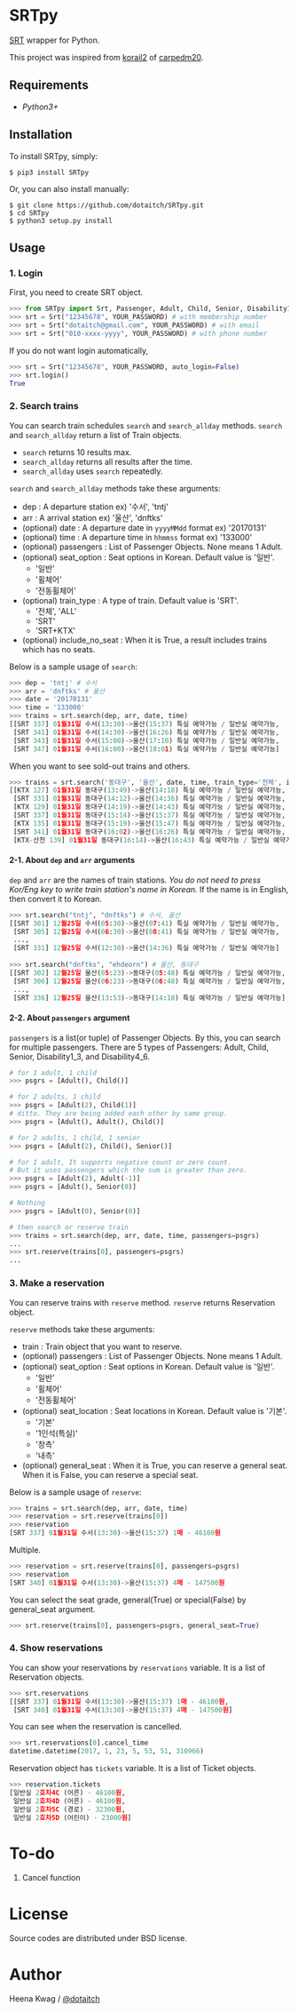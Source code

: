 # SRTpy

[SRT](https://etk.srail.co.kr) wrapper for Python.

This project was inspired from [korail2](https://github.com/carpedm20/korail2) of [carpedm20](https://carpedm20.github.io).

## Requirements
- *Python3+*

## Installation

To install SRTpy, simply:

    $ pip3 install SRTpy 

Or, you can also install manually:

    $ git clone https://github.com/dotaitch/SRTpy.git
    $ cd SRTpy
    $ python3 setup.py install

## Usage

### 1. Login

First, you need to create SRT object.

```python
>>> from SRTpy import Srt, Passenger, Adult, Child, Senior, Disability1_3, Disability4_6
>>> srt = Srt("12345678", YOUR_PASSWORD) # with membership number
>>> srt = Srt("dotaitch@gmail.com", YOUR_PASSWORD) # with email
>>> srt = Srt("010-xxxx-yyyy", YOUR_PASSWORD) # with phone number
```

If you do not want login automatically, 

```python
>>> srt = Srt("12345678", YOUR_PASSWORD, auto_login=False)
>>> srt.login()
True
```

### 2. Search trains

You can search train schedules `search` and `search_allday` methods.
`search` and `search_allday` return a list of Train objects.

- `search` returns 10 results max.
- `search_allday` returns all results after the time.
- `search_allday` uses `search` repeatedly.

`search` and `search_allday` methods take these arguments:

- dep : A departure station  ex) '수서', 'tntj'
- arr : A arrival station  ex) '울산', 'dnftks'
- (optional) date : A departure date in `yyyyMMdd` format  ex) '20170131'
- (optional) time : A departure time in `hhmmss` format  ex) '133000'
- (optional) passengers : List of Passenger Objects. None means 1 Adult. 
- (optional) seat_option : Seat options in Korean. Default value is '일반'.
    - '일반'
    - '휠체어'
    - '전동휠체어'
- (optional) train_type : A type of train. Default value is 'SRT'.
    - '전체', 'ALL'
    - 'SRT'
    - 'SRT+KTX'
- (optional) include_no_seat : When it is True, a result includes trains which has no seats.

Below is a sample usage of `search`:

```python
>>> dep = 'tntj' # 수서 
>>> arr = 'dnftks' # 울산
>>> date = '20170131'
>>> time = '133000'
>>> trains = srt.search(dep, arr, date, time)
[[SRT 337] 01월31일 수서(13:30)->울산(15:37) 특실 예약가능 / 일반실 예약가능,
 [SRT 341] 01월31일 수서(14:30)->울산(16:26) 특실 예약가능 / 일반실 예약가능,
 [SRT 343] 01월31일 수서(15:00)->울산(17:10) 특실 예약가능 / 일반실 예약가능,
 [SRT 347] 01월31일 수서(16:00)->울산(18:01) 특실 예약가능 / 일반실 예약가능]
```

When you want to see sold-out trains and others.

```python
>>> trains = srt.search('동대구', '울산', date, time, train_type='전체', include_no_seat=True)
[[KTX 127] 01월31일 동대구(13:49)->울산(14:18) 특실 예약가능 / 일반실 예약가능,
 [SRT 331] 01월31일 동대구(14:12)->울산(14:36) 특실 예약가능 / 일반실 예약가능,
 [KTX 129] 01월31일 동대구(14:19)->울산(14:43) 특실 예약가능 / 일반실 예약가능,
 [SRT 337] 01월31일 동대구(15:14)->울산(15:37) 특실 예약가능 / 일반실 예약가능,
 [KTX 135] 01월31일 동대구(15:19)->울산(15:47) 특실 예약가능 / 일반실 예약가능,
 [SRT 341] 01월31일 동대구(16:02)->울산(16:26) 특실 예약가능 / 일반실 예약가능,
 [KTX-산천 139] 01월31일 동대구(16:14)->울산(16:43) 특실 예약가능 / 일반실 예약가능]
```

#### 2-1. About `dep` and `arr` arguments

`dep` and `arr` are the names of train stations.
*You do not need to press Kor/Eng key to write train station's name in Korean.*
If the name is in English, then convert it to Korean.

```python
>>> srt.search("tntj", "dnftks") # 수서, 울산
[[SRT 301] 12월25일 수서(05:30)->울산(07:41) 특실 예약가능 / 일반실 예약가능, 
 [SRT 305] 12월25일 수서(06:30)->울산(08:41) 특실 예약가능 / 일반실 예약가능, 
 ...,
 [SRT 331] 12월25일 수서(12:30)->울산(14:36) 특실 예약가능 / 일반실 예약가능]
 
>>> srt.search("dnftks", "ehdeorn") # 울산, 동대구
[[SRT 302] 12월25일 울산(05:23)->동대구(05:48) 특실 예약가능 / 일반실 예약가능, 
 [SRT 306] 12월25일 울산(06:23)->동대구(06:48) 특실 예약가능 / 일반실 예약가능, 
 ...,
 [SRT 336] 12월25일 울산(13:53)->동대구(14:18) 특실 예약가능 / 일반실 예약가능]
```


#### 2-2. About `passengers` argument

`passengers` is a list(or tuple) of Passenger Objects.
By this, you can search for multiple passengers.
There are 5 types of Passengers: Adult, Child, Senior, Disability1_3, and Disability4_6.

```python
# for 1 adult, 1 child
>>> psgrs = [Adult(), Child()]

# for 2 adults, 1 child
>>> psgrs = [Adult(2), Child(1)]
# ditto. They are being added each other by same group.
>>> psgrs = [Adult(), Adult(), Child()]

# for 2 adults, 1 child, 1 senior
>>> psgrs = [Adult(2), Child(), Senior()]

# for 1 adult, It supports negative count or zero count. 
# But it uses passengers which the sum is greater than zero.
>>> psgrs = [Adult(2), Adult(-1)]
>>> psgrs = [Adult(), Senior(0)]

# Nothing
>>> psgrs = [Adult(0), Senior(0)]

# then search or reserve train
>>> trains = srt.search(dep, arr, date, time, passengers=psgrs)
...
>>> srt.reserve(trains[0], passengers=psgrs)
...
```

### 3. Make a reservation

You can reserve trains with `reserve` method.
`reserve` returns Reservation object.

`reserve` methods take these arguments:

- train : Train object that you want to reserve.
- (optional) passengers : List of Passenger Objects. None means 1 Adult. 
- (optional) seat_option : Seat options in Korean. Default value is '일반'.
    - '일반'
    - '휠체어'
    - '전동휠체어'
- (optional) seat_location : Seat locations in Korean. Default value is '기본'.
    - '기본'
    - '1인석(특실)'
    - '창측'
    - '내측'
- (optional) general_seat : When it is True, you can reserve a general seat. When it is False, you can reserve a special seat.

Below is a sample usage of `reserve`:

```python
>>> trains = srt.search(dep, arr, date, time)
>>> reservation = srt.reserve(trains[0])
>>> reservation
[SRT 337] 01월31일 수서(13:30)->울산(15:37) 1매 - 46100원
```

Multiple.

```python
>>> reservation = srt.reserve(trains[0], passengers=psgrs)
>>> reservation
[SRT 340] 01월31일 수서(13:30)->울산(15:37) 4매 - 147500원
```

You can select the seat grade, general(True) or special(False) by general_seat argument.

```python
>>> srt.reserve(trains[0], passengers=psgrs, general_seat=True)
```

### 4. Show reservations ####

You can show your reservations by `reservations` variable.
It is a list of Reservation objects.

```python
>>> srt.reservations
[[SRT 337] 01월31일 수서(13:30)->울산(15:37) 1매 - 46100원,
 [SRT 340] 01월31일 수서(13:30)->울산(15:37) 4매 - 147500원]
```

You can see when the reservation is cancelled. 

```python
>>> srt.reservations[0].cancel_time
datetime.datetime(2017, 1, 23, 5, 53, 51, 310966)
```

Reservation object has `tickets` variable.
It is a list of Ticket objects.

```python
>>> reservation.tickets
[일반실 2호차4C (어른) - 46100원,
 일반실 2호차4D (어른) - 46100원,
 일반실 2호차5C (경로) - 32300원,
 일반실 2호차5D (어린이) - 23000원]
```

# To-do

1. Cancel function

# License

Source codes are distributed under BSD license.

# Author

Heena Kwag / [@dotaitch](https://github.com/dotaitch)
